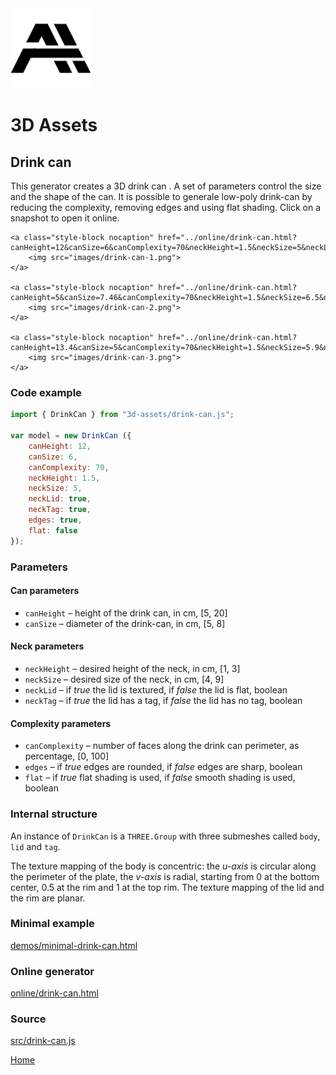 <img class="logo" src="../assets/logo/logo.png">


# 3D Assets


## Drink can

This generator creates a 3D drink can . A set of parameters
control the size and the shape of the can. It is possible to
generale low-poly drink-can by reducing the complexity,
removing edges and using flat shading. Click on a snapshot
to open it online.

<p class="gallery">

	<a class="style-block nocaption" href="../online/drink-can.html?canHeight=12&canSize=6&canComplexity=70&neckHeight=1.5&neckSize=5&neckLid=true&neckTag=true&edges=true&flat=false">
		<img src="images/drink-can-1.png">
	</a>

	<a class="style-block nocaption" href="../online/drink-can.html?canHeight=5&canSize=7.46&canComplexity=70&neckHeight=1.5&neckSize=6.5&neckLid=true&neckTag=true&edges=true&flat=false">
		<img src="images/drink-can-2.png">
	</a>

	<a class="style-block nocaption" href="../online/drink-can.html?canHeight=13.4&canSize=5&canComplexity=70&neckHeight=1.5&neckSize=5.9&neckLid=true&neckTag=true&edges=true&flat=false">
		<img src="images/drink-can-3.png">
	</a>

</p>


### Code example

```js
import { DrinkCan } from "3d-assets/drink-can.js";

var model = new DrinkCan ({
	canHeight: 12,
	canSize: 6,
	canComplexity: 70,
	neckHeight: 1.5,
	neckSize: 5,
	neckLid: true,
	neckTag: true,
	edges: true,
	flat: false
});
```


### Parameters

#### Can parameters

* `canHeight` &ndash; height of the drink can, in cm, [5, 20]
* `canSize` &ndash; diameter of the drink-can, in cm, [5, 8]
	
#### Neck parameters

* `neckHeight` &ndash; desired height of the neck, in cm, [1, 3]
* `neckSize` &ndash; desired size of the neck, in cm, [4, 9]
* `neckLid` &ndash; if *true* the lid is textured, if *false* the lid is flat, boolean
* `neckTag` &ndash; if *true* the lid has a tag, if *false* the lid has no tag, boolean

#### Complexity parameters

* `canComplexity` &ndash; number of faces along the drink can perimeter, as percentage, [0, 100]
* `edges` &ndash; if *true* edges are rounded, if *false* edges are sharp, boolean
* `flat` &ndash; if *true* flat shading is used, if *false* smooth shading is used, boolean
	
	
### Internal structure

An instance of `DrinkCan` is a `THREE.Group` with three submeshes
called `body`, `lid` and `tag`. 

The texture mapping of the body is concentric: the *u-axis*
is circular along the perimeter of the plate, the *v-axis*
is radial, starting from 0 at the bottom center, 0.5 at the
rim and 1 at the top rim. The texture mapping of the lid and
the rim are planar.


### Minimal example

[demos/minimal-drink-can.html](../demos/drink-can.html)


### Online generator

[online/drink-can.html](../online/drink-can.html)


### Source

[src/drink-can.js](https://github.com/boytchev/assets/blob/main/src/drink-can.js)

		
<div class="footnote">
	<a href="../">Home</a>
</div>
